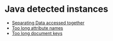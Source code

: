 # Java detected instances
 - [Separating Data accessed together](LookupAggregation.txt)
 - [Too long attribute names](LongFieldNameResults.txt)
 - [Too long document keys](UuidUsage.txt)

